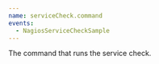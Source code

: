 ```yaml
---
name: serviceCheck.command
events:
  - NagiosServiceCheckSample
---
```


The command that runs the service check.